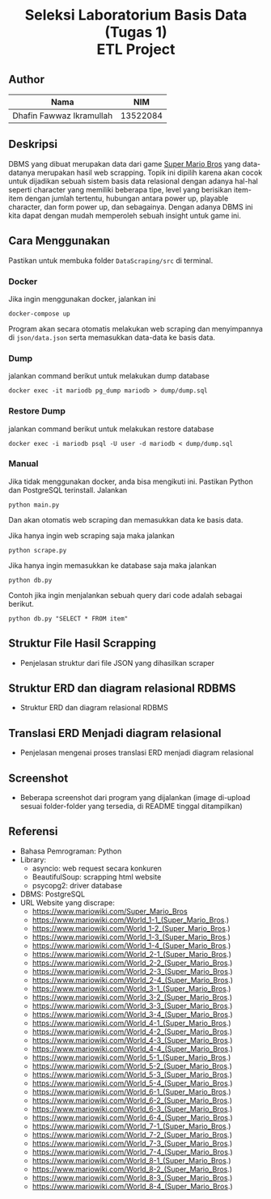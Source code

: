 <h1 align="center"><br>
  Seleksi Laboratorium Basis Data (Tugas 1)<br>
  ETL Project<br>
</h1>

## Author
|          Nama             |      NIM      |
| ------------------------- | ------------- |
| Dhafin Fawwaz Ikramullah  |    13522084   |

## Deskripsi
<!-- - Deskripsi singkat mengenai data dan DBMS yang telah dibuat + mengapa kalian memilih topik tersebut -->
DBMS yang dibuat merupakan data dari game [Super Mario Bros](https://www.mariowiki.com/Super_Mario_Bros.) yang data-datanya merupakan hasil web scrapping. Topik ini dipilih karena akan cocok untuk dijadikan sebuah sistem basis data relasional dengan adanya hal-hal seperti character yang memiliki beberapa tipe, level yang berisikan item-item dengan jumlah tertentu, hubungan antara power up, playable character, dan form power up, dan sebagainya. Dengan adanya DBMS ini kita dapat dengan mudah memperoleh sebuah insight untuk game ini.

## Cara Menggunakan
<!-- - Cara menggunakan scraper yang telah dibuat dan menggunakan hasil output-nya -->
Pastikan untuk membuka folder `DataScraping/src` di terminal.

### Docker
Jika ingin menggunakan docker, jalankan ini
```
docker-compose up
```
Program akan secara otomatis melakukan web scraping dan menyimpannya di `json/data.json` serta memasukkan data-data ke basis data.

### Dump
jalankan command berikut untuk melakukan dump database
```
docker exec -it mariodb pg_dump mariodb > dump/dump.sql
```

### Restore Dump
jalankan command berikut untuk melakukan restore database
```
docker exec -i mariodb psql -U user -d mariodb < dump/dump.sql
```

### Manual
Jika tidak menggunakan docker, anda bisa mengikuti ini. Pastikan Python dan PostgreSQL terinstall.
Jalankan
```
python main.py
```
Dan akan otomatis web scraping dan memasukkan data ke basis data.

Jika hanya ingin web scraping saja maka jalankan
```
python scrape.py
```

Jika hanya ingin memasukkan ke database saja maka jalankan
```
python db.py
```

Contoh jika ingin menjalankan sebuah query dari code adalah sebagai berikut.
```
python db.py "SELECT * FROM item"
```


## Struktur File Hasil Scrapping
- Penjelasan struktur dari file JSON yang dihasilkan scraper

## Struktur ERD dan diagram relasional RDBMS 
- Struktur ERD dan diagram relasional RDBMS

## Translasi ERD Menjadi diagram relasional
- Penjelasan mengenai proses translasi ERD menjadi diagram relasional

## Screenshot
- Beberapa screenshot dari program yang dijalankan (image di-upload sesuai folder-folder yang tersedia, di README tinggal ditampilkan)


## Referensi
- Bahasa Pemrograman: Python
- Library:
    - asyncio: web request secara konkuren
    - BeautifulSoup: scrapping html website
    - psycopg2: driver database
- DBMS: PostgreSQL 
- URL Website yang discrape: 
    - https://www.mariowiki.com/Super_Mario_Bros
    - https://www.mariowiki.com/World_1-1_(Super_Mario_Bros.)
    - https://www.mariowiki.com/World_1-2_(Super_Mario_Bros.)
    - https://www.mariowiki.com/World_1-3_(Super_Mario_Bros.)
    - https://www.mariowiki.com/World_1-4_(Super_Mario_Bros.)
    - https://www.mariowiki.com/World_2-1_(Super_Mario_Bros.)
    - https://www.mariowiki.com/World_2-2_(Super_Mario_Bros.)
    - https://www.mariowiki.com/World_2-3_(Super_Mario_Bros.)
    - https://www.mariowiki.com/World_2-4_(Super_Mario_Bros.)
    - https://www.mariowiki.com/World_3-1_(Super_Mario_Bros.)
    - https://www.mariowiki.com/World_3-2_(Super_Mario_Bros.)
    - https://www.mariowiki.com/World_3-3_(Super_Mario_Bros.)
    - https://www.mariowiki.com/World_3-4_(Super_Mario_Bros.)
    - https://www.mariowiki.com/World_4-1_(Super_Mario_Bros.)
    - https://www.mariowiki.com/World_4-2_(Super_Mario_Bros.)
    - https://www.mariowiki.com/World_4-3_(Super_Mario_Bros.)
    - https://www.mariowiki.com/World_4-4_(Super_Mario_Bros.)
    - https://www.mariowiki.com/World_5-1_(Super_Mario_Bros.)
    - https://www.mariowiki.com/World_5-2_(Super_Mario_Bros.)
    - https://www.mariowiki.com/World_5-3_(Super_Mario_Bros.)
    - https://www.mariowiki.com/World_5-4_(Super_Mario_Bros.)
    - https://www.mariowiki.com/World_6-1_(Super_Mario_Bros.)
    - https://www.mariowiki.com/World_6-2_(Super_Mario_Bros.)
    - https://www.mariowiki.com/World_6-3_(Super_Mario_Bros.)
    - https://www.mariowiki.com/World_6-4_(Super_Mario_Bros.)
    - https://www.mariowiki.com/World_7-1_(Super_Mario_Bros.)
    - https://www.mariowiki.com/World_7-2_(Super_Mario_Bros.)
    - https://www.mariowiki.com/World_7-3_(Super_Mario_Bros.)
    - https://www.mariowiki.com/World_7-4_(Super_Mario_Bros.)
    - https://www.mariowiki.com/World_8-1_(Super_Mario_Bros.)
    - https://www.mariowiki.com/World_8-2_(Super_Mario_Bros.)
    - https://www.mariowiki.com/World_8-3_(Super_Mario_Bros.)
    - https://www.mariowiki.com/World_8-4_(Super_Mario_Bros.)